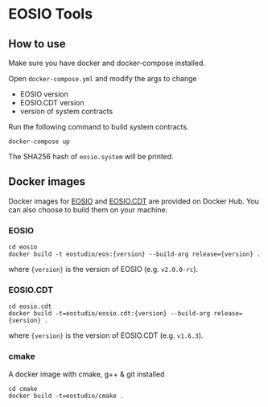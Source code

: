 # EOSIO Tools

## How to use

Make sure you have docker and docker-compose installed.

Open `docker-compose.yml` and modify the args to change
- EOSIO version
- EOSIO.CDT version
- version of system contracts

Run the following command to build system contracts.

```
docker-compose up
```

The SHA256 hash of `eosio.system` will be printed.

## Docker images

Docker images for [EOSIO](https://hub.docker.com/r/eostudio/eos) and [EOSIO.CDT](https://hub.docker.com/r/eostudio/eosio.cdt) are provided on Docker Hub. You can also choose to build them on your machine.

### EOSIO

```
cd eosio
docker build -t eostudio/eos:{version} --build-arg release={version} .
```

where `{version}` is the version of EOSIO (e.g. `v2.0.0-rc`).


### EOSIO.CDT

```
cd eosio.cdt
docker build -t=eostudio/eosio.cdt:{version} --build-arg release={version} .
```

where `{version}` is the version of EOSIO.CDT (e.g. `v1.6.3`).


### cmake

A docker image with cmake, g++ & git installed

```
cd cmake
docker build -t=eostudio/cmake .
```